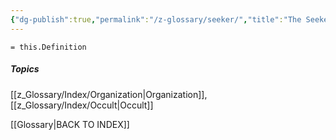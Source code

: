 ```yaml
---
{"dg-publish":true,"permalink":"/z-glossary/seeker/","title":"The Seekers","hide":true,"noteIcon":""}
---
```


`= this.Definition `


##### Topics
[[z_Glossary/Index/Organization\|Organization]],[[z_Glossary/Index/Occult\|Occult]]


[[Glossary\|BACK TO INDEX]]